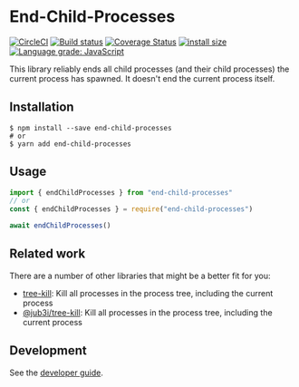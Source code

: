 # End-Child-Processes

[![CircleCI](https://circleci.com/gh/kevgo/end-child-processes.svg?style=shield)](https://circleci.com/gh/kevgo/end-child-processes)
[![Build status](https://ci.appveyor.com/api/projects/status/mawb87nkafx7sqvx/branch/master?svg=true)](https://ci.appveyor.com/project/kevgo/end-child-processes/branch/master)
[![Coverage Status](https://coveralls.io/repos/github/kevgo/end-child-processes/badge.svg)](https://coveralls.io/github/kevgo/end-child-processes)
[![install size](https://packagephobia.now.sh/badge?p=end-child-processes@1.0.0)](https://packagephobia.now.sh/result?p=end-child-processes@1.0.0)
[![Language grade: JavaScript](https://img.shields.io/lgtm/grade/javascript/g/kevgo/end-child-processes.svg)](https://lgtm.com/projects/g/kevgo/end-child-processes/context:javascript)

This library reliably ends all child processes (and their child processes) the
current process has spawned. It doesn't end the current process itself.

## Installation

```shell
$ npm install --save end-child-processes
# or
$ yarn add end-child-processes
```

## Usage

```js
import { endChildProcesses } from "end-child-processes"
// or
const { endChildProcesses } = require("end-child-processes")

await endChildProcesses()
```

## Related work

There are a number of other libraries that might be a better fit for you:

- [tree-kill](https://github.com/pkrumins/node-tree-kill): Kill all processes in
  the process tree, including the current process
- [@jub3i/tree-kill](https://github.com/jub3i/tree-kill): Kill all processes in
  the process tree, including the current process

## Development

See the [developer guide](CONTRIBUTING.md).

